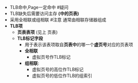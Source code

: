 
- TLB命中,Page一定命中 #疑问 
- TLB缺失后需要访问主存 **(中的页表)**
- 采用全相联或组相联 #注意 通常由相联存储器组成
- **TLB项**
	- **页表表项** (见上 页表)
	- **TLB标记字段**
		- 用于表示该表项取自**页表中**的哪一个**虚页号**对应的页表项
		- **全相联**
			- 虚拟页号作TLB标记
		- **组相联**:
			- 虚拟页号的高位作TLB标记
			- 虚拟页号的低位作TLB的组索引